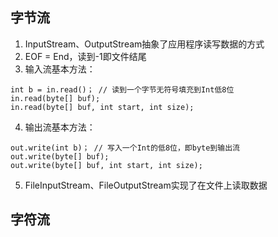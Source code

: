 

## 字节流
1. InputStream、OutputStream抽象了应用程序读写数据的方式
2. EOF = End，读到-1即文件结尾
3. 输入流基本方法：
```
int b = in.read()； // 读到一个字节无符号填充到Int低8位
in.read(byte[] buf); 
in.read(byte[] buf, int start, int size);
```
4. 输出流基本方法：
```
out.write(int b)； // 写入一个Int的低8位，即byte到输出流
out.write(byte[] buf); 
out.write(byte[] buf, int start, int size);
```
5. FileInputStream、FileOutputStream实现了在文件上读取数据

## 字符流